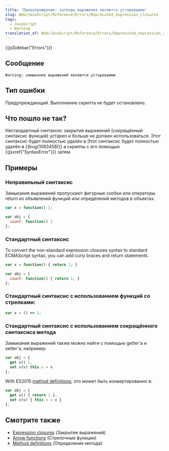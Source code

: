 ```yaml
---
title: 'Предупреждение: затворы выражения являются устаревшими'
slug: Web/JavaScript/Reference/Errors/Deprecated_expression_closures
tags:
  - JavaScript
  - Warning
translation_of: Web/JavaScript/Reference/Errors/Deprecated_expression_closures
---
```


{{jsSidebar("Errors")}}

## Сообщение

```
Warning: замыкания выражений являются устаревшими
```

## Тип ошибки

Предупреждающий. Выполнение скрипта не будет остановлено.

## Что пошло не так?

Нестандартный синтаксис закрытия выражений (сокращённый синтаксис функций) устарел и больше не должен использоваться. Этот синтаксис будет полностью удалён в Этот синтаксис будет полностью удалён в {{bug(1083458)}} а скрипты с его помощью {{jsxref("SyntaxError")}} затем.

## Примеры

### Неправильный синтаксис

Замыкания выражений пропускают фигурные скобки или операторы return из объявлений функций или определений методов в объектах.

```js example-bad
var x = function() 1;

var obj = {
  count: function() 1
};
```

### Стандартный синтаксис

To convert the non-standard expression closures syntax to standard ECMAScript syntax, you can add curly braces and return statements.

```js example-good
var x = function() { return 1; }

var obj = {
  count: function() { return 1; }
};
```

### Стандартный синтаксис с использованием функций со стрелками:

```js example-good
var x = () => 1;
```

### Стандартный синтаксис с использованием сокращённого синтаксиса метода

Замыкания выражений также можно найти с помощью getter'а и setter'а, например:

```js example-bad
var obj = {
  get x() 1,
  set x(v) this.v = v
};
```

With ES2015 [method definitions](/ru/docs/Web/JavaScript/Reference/Functions/Method_definitions), это может быть конвертированно в:

```js example-good
var obj = {
  get x() { return 1 },
  set x(v) { this.v = v }
};
```

## Смотрите также

- [Expression closures](/ru/docs/Web/JavaScript/Reference/Operators/Expression_closures) (Закрытие выражений)
- [Arrow functions](/ru/docs/Web/JavaScript/Reference/Functions/Arrow_functions) (Стрелочные функции)
- [Method definitions](/ru/docs/Web/JavaScript/Reference/Functions/Method_definitions) (Определение метода)

